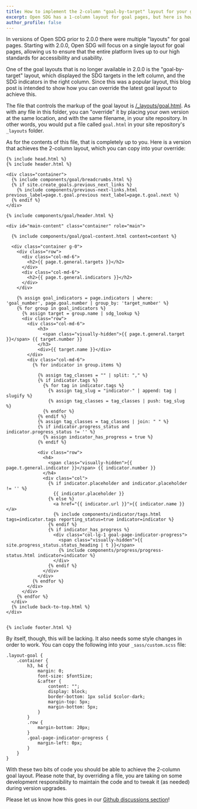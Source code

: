 ```yaml
---
title: How to implement the 2-column "goal-by-target" layout for your goal pages
excerpt: Open SDG has a 1-column layout for goal pages, but here is how you can override it to achieve a 2-column layout
author_profile: false
---
```

In versions of Open SDG prior to 2.0.0 there were multiple "layouts" for goal pages. Starting with 2.0.0, Open SDG will focus on a single layout for goal pages, allowing us to ensure that the entire platform lives up to our high standards for accessibility and usability. 

One of the goal layouts that is no longer available in 2.0.0 is the "goal-by-target" layout, which displayed the SDG targets in the left column, and the SDG indicators in the right column. Since this was a popular layout, this blog post is intended to show how you can override the latest goal layout to achieve this.

The file that controls the markup of the goal layout is [/_layouts/goal.html](https://github.com/open-sdg/open-sdg/blob/2.0.0-dev/_layouts/goal.html). As with any file in this folder, you can "override" it by placing your own version at the same location, and with the same filename, in your site repository. In other words, you would put a file called `goal.html` in your site repository's `_layouts` folder. 

As for the contents of this file, that is completely up to you. Here is a version that achieves the 2-column layout, which you can copy into your override:

```
{% include head.html %}
{% include header.html %}

<div class="container">
  {% include components/goal/breadcrumbs.html %}
  {% if site.create_goals.previous_next_links %}
    {% include components/previous-next-links.html previous_label=page.t.goal.previous next_label=page.t.goal.next %}
  {% endif %}
</div>

{% include components/goal/header.html %}

<div id="main-content" class="container" role="main">

  {% include components/goal/goal-content.html content=content %}

  <div class="container g-0">
    <div class="row">
      <div class="col-md-6">
        <h2>{{ page.t.general.targets }}</h2>
      </div>
      <div class="col-md-6">
        <h2>{{ page.t.general.indicators }}</h2>
      </div>
    </div>

    {% assign goal_indicators = page.indicators | where: 'goal_number', page.goal.number | group_by: 'target_number' %}
    {% for group in goal_indicators %}
      {% assign target = group.name | sdg_lookup %}
      <div class="row">
        <div class="col-md-6">
            <h3>
              <span class="visually-hidden">{{ page.t.general.target }}</span> {{ target.number }}
            </h3>
            <div>{{ target.name }}</div>
        </div>
        <div class="col-md-6">
          {% for indicator in group.items %}

            {% assign tag_classes = "" | split: "," %}
            {% if indicator.tags %}
              {% for tag in indicator.tags %}
                {% assign tag_slug = "indicator-" | append: tag | slugify %}
                {% assign tag_classes = tag_classes | push: tag_slug %}
              {% endfor %}
            {% endif %}
            {% assign tag_classes = tag_classes | join: " " %}
            {% if indicator.progress_status and indicator.progress_status != '' %}
              {% assign indicator_has_progress = true %}
            {% endif %}

            <div class="row">
              <h4>
                <span class="visually-hidden">{{ page.t.general.indicator }}</span> {{ indicator.number }}
              </h4>
              <div class="col">
                {% if indicator.placeholder and indicator.placeholder != '' %}
                  {{ indicator.placeholder }}
                {% else %}
                  <a href="{{ indicator.url }}">{{ indicator.name }}</a>
                  {% include components/indicator/tags.html tags=indicator.tags reporting_status=true indicator=indicator %}
                {% endif %}
                {% if indicator_has_progress %}
                  <div class="col-lg-1 goal-page-indicator-progress">
                    <span class="visually-hidden">{{ site.progress_status.status_heading | t }}</span>
                    {% include components/progress/progress-status.html indicator=indicator %}
                  </div>
                {% endif %}
              </div>
            </div>
          {% endfor %}
        </div>
      </div>
    {% endfor %}
  </div>
  {% include back-to-top.html %}
</div>


{% include footer.html %}
```

By itself, though, this will be lacking. It also needs some style changes in order to work. You can copy the following into your `_sass/custom.scss` file:

```
.layout-goal {
    .container {
        h3, h4 {
            margin: 0;
            font-size: $fontSize;
            &:after {
                content: "";
                display: block;
                border-bottom: 1px solid $color-dark;
                margin-top: 5px;
                margin-bottom: 5px;
            }
        }
        .row {
            margin-bottom: 20px;
        }
        .goal-page-indicator-progress {
            margin-left: 0px;
        }
    }
}
```

With these two bits of code you should be able to achieve the 2-column goal layout. Please note that, by overriding a file, you are taking on some development responsibility to maintain the code and to tweak it (as needed) during version upgrades.

Please let us know how this goes in our [Github discussions section](https://github.com/open-sdg/open-sdg/discussions)!
